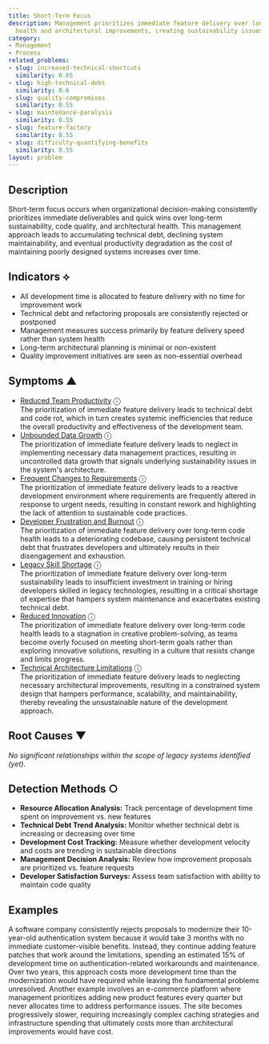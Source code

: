 ```yaml
---
title: Short-Term Focus
description: Management prioritizes immediate feature delivery over long-term code
  health and architectural improvements, creating sustainability issues.
category:
- Management
- Process
related_problems:
- slug: increased-technical-shortcuts
  similarity: 0.65
- slug: high-technical-debt
  similarity: 0.6
- slug: quality-compromises
  similarity: 0.55
- slug: maintenance-paralysis
  similarity: 0.55
- slug: feature-factory
  similarity: 0.55
- slug: difficulty-quantifying-benefits
  similarity: 0.55
layout: problem
---
```


## Description

Short-term focus occurs when organizational decision-making consistently prioritizes immediate deliverables and quick wins over long-term sustainability, code quality, and architectural health. This management approach leads to accumulating technical debt, declining system maintainability, and eventual productivity degradation as the cost of maintaining poorly designed systems increases over time.


## Indicators ⟡

- All development time is allocated to feature delivery with no time for improvement work
- Technical debt and refactoring proposals are consistently rejected or postponed
- Management measures success primarily by feature delivery speed rather than system health
- Long-term architectural planning is minimal or non-existent
- Quality improvement initiatives are seen as non-essential overhead


## Symptoms ▲

- [Reduced Team Productivity](reduced-team-productivity.md) <span class="info-tooltip" title="Confidence: 0.442, Strength: 0.744">ⓘ</span>
<br/>  The prioritization of immediate feature delivery leads to technical debt and code rot, which in turn creates systemic inefficiencies that reduce the overall productivity and effectiveness of the development team.
- [Unbounded Data Growth](unbounded-data-growth.md) <span class="info-tooltip" title="Confidence: 0.423, Strength: 0.747">ⓘ</span>
<br/>  The prioritization of immediate feature delivery leads to neglect in implementing necessary data management practices, resulting in uncontrolled data growth that signals underlying sustainability issues in the system's architecture.
- [Frequent Changes to Requirements](frequent-changes-to-requirements.md) <span class="info-tooltip" title="Confidence: 0.402, Strength: 0.642">ⓘ</span>
<br/>  The prioritization of immediate feature delivery leads to a reactive development environment where requirements are frequently altered in response to urgent needs, resulting in constant rework and highlighting the lack of attention to sustainable code practices.
- [Developer Frustration and Burnout](developer-frustration-and-burnout.md) <span class="info-tooltip" title="Confidence: 0.374, Strength: 0.601">ⓘ</span>
<br/>  The prioritization of immediate feature delivery over long-term code health leads to a deteriorating codebase, causing persistent technical debt that frustrates developers and ultimately results in their disengagement and exhaustion.
- [Legacy Skill Shortage](legacy-skill-shortage.md) <span class="info-tooltip" title="Confidence: 0.349, Strength: 0.645">ⓘ</span>
<br/>  The prioritization of immediate feature delivery over long-term sustainability leads to insufficient investment in training or hiring developers skilled in legacy technologies, resulting in a critical shortage of expertise that hampers system maintenance and exacerbates existing technical debt.
- [Reduced Innovation](reduced-innovation.md) <span class="info-tooltip" title="Confidence: 0.327, Strength: 0.699">ⓘ</span>
<br/>  The prioritization of immediate feature delivery over long-term code health leads to a stagnation in creative problem-solving, as teams become overly focused on meeting short-term goals rather than exploring innovative solutions, resulting in a culture that resists change and limits progress.
- [Technical Architecture Limitations](technical-architecture-limitations.md) <span class="info-tooltip" title="Confidence: 0.301, Strength: 0.668">ⓘ</span>
<br/>  The prioritization of immediate feature delivery leads to neglecting necessary architectural improvements, resulting in a constrained system design that hampers performance, scalability, and maintainability, thereby revealing the unsustainable nature of the development approach.

## Root Causes ▼

*No significant relationships within the scope of legacy systems identified (yet).*

## Detection Methods ○

- **Resource Allocation Analysis:** Track percentage of development time spent on improvement vs. new features
- **Technical Debt Trend Analysis:** Monitor whether technical debt is increasing or decreasing over time
- **Development Cost Tracking:** Measure whether development velocity and costs are trending in sustainable directions
- **Management Decision Analysis:** Review how improvement proposals are prioritized vs. feature requests
- **Developer Satisfaction Surveys:** Assess team satisfaction with ability to maintain code quality


## Examples

A software company consistently rejects proposals to modernize their 10-year-old authentication system because it would take 3 months with no immediate customer-visible benefits. Instead, they continue adding feature patches that work around the limitations, spending an estimated 15% of development time on authentication-related workarounds and maintenance. Over two years, this approach costs more development time than the modernization would have required while leaving the fundamental problems unresolved. Another example involves an e-commerce platform where management prioritizes adding new product features every quarter but never allocates time to address performance issues. The site becomes progressively slower, requiring increasingly complex caching strategies and infrastructure spending that ultimately costs more than architectural improvements would have cost.
